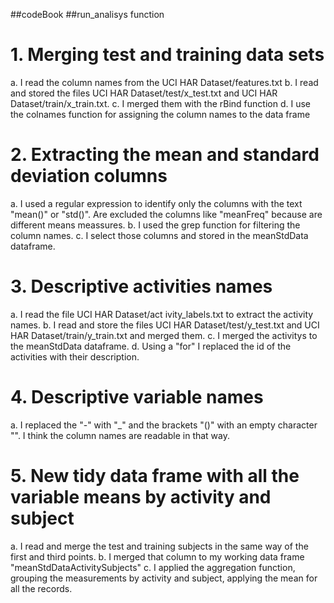 ##codeBook 
##run_analisys function

# 1. Merging test and training data sets

a. I read the column names from the UCI HAR Dataset/features.txt
b. I read and stored the files UCI HAR Dataset/test/x_test.txt and UCI HAR Dataset/train/x_train.txt.
c. I merged them with the rBind function
d. I use the colnames function for assigning the column names to the data frame

# 2. Extracting the mean and standard deviation columns

a. I used a regular expression to identify only the columns with the text "mean()" or "std()". Are excluded the columns like "meanFreq" because are different means meassures.
b. I used the grep function for filtering the column names.
c. I select those columns and stored in the meanStdData dataframe.

# 3. Descriptive activities names

a. I read the file UCI HAR Dataset/act ivity_labels.txt to extract the activity names.
b. I read and store the files UCI HAR Dataset/test/y_test.txt and UCI HAR Dataset/train/y_train.txt and merged them.
c. I merged the activitys to the meanStdData dataframe.
d. Using a "for" I replaced the id of the activities with their description.

# 4. Descriptive variable names

a. I replaced the "-" with "_" and the brackets "()" with an empty character "". I think the column names are readable in that way.

# 5. New tidy data frame with all the variable means by activity and subject

a. I read and merge the test and training subjects in the same way of the first and third points.
b. I merged that column to my working data frame "meanStdDataActivitySubjects"
c. I applied the aggregation function, grouping the measurements by activity and subject, applying the mean for all the records.
